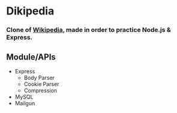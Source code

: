 # Dikipedia

### Clone of [Wikipedia](https://en.wikipedia.org), made in order to practice Node.js & Express.

## Module/APIs

- Express
  - Body Parser
  - Cookie Parser
  - Compression
- MySQL
- Mailgun